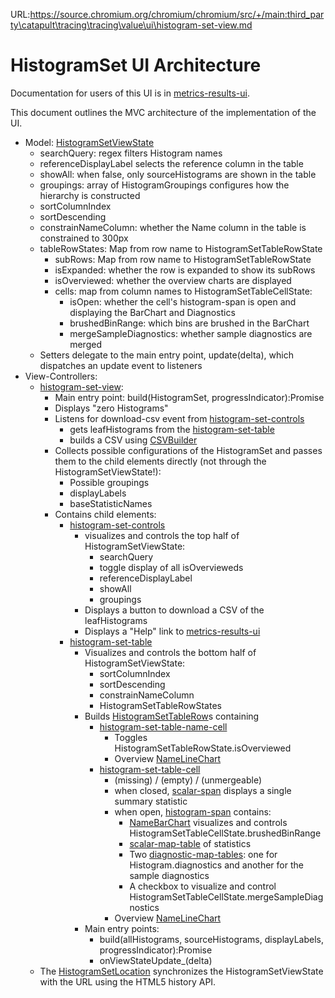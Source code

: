 URL:https://source.chromium.org/chromium/chromium/src/+/main:third_party\catapult\tracing\tracing\value\ui\histogram-set-view.md
<!-- Copyright 2017 The Chromium Authors. All rights reserved.
     Use of this source code is governed by a BSD-style license that can be
     found in the LICENSE file.
-->

# HistogramSet UI Architecture

Documentation for users of this UI is in [metrics-results-ui](/docs/metrics-results-ui.md).

This document outlines the MVC architecture of the implementation of the UI.
 * Model: [HistogramSetViewState](/tracing/tracing/value/ui/histogram_set_view_state.html)
    * searchQuery: regex filters Histogram names
    * referenceDisplayLabel selects the reference column in the table
    * showAll: when false, only sourceHistograms are shown in the table
    * groupings: array of HistogramGroupings configures how the hierarchy is constructed
    * sortColumnIndex
    * sortDescending
    * constrainNameColumn: whether the Name column in the table is constrained to 300px
    * tableRowStates: Map from row name to HistogramSetTableRowState
       * subRows: Map from row name to HistogramSetTableRowState
       * isExpanded: whether the row is expanded to show its subRows
       * isOverviewed: whether the overview charts are displayed
       * cells: map from column names to HistogramSetTableCellState:
          * isOpen: whether the cell's histogram-span is open and displaying the BarChart and Diagnostics
          * brushedBinRange: which bins are brushed in the BarChart
          * mergeSampleDiagnostics: whether sample diagnostics are merged
    * Setters delegate to the main entry point, update(delta), which dispatches an update event to listeners
 * View-Controllers:
    * [histogram-set-view](/tracing/tracing/value/ui/histogram_set_view.html):
       * Main entry point: build(HistogramSet, progressIndicator):Promise
       * Displays "zero Histograms"
       * Listens for download-csv event from [histogram-set-controls](/tracing/tracing/value/ui/histogram_set_controls.html)
          * gets leafHistograms from the [histogram-set-table](/tracing/tracing/value/ui/histogram_set_table.html)
          * builds a CSV using [CSVBuilder](/tracing/tracing/value/csv_builder.html)
       * Collects possible configurations of the HistogramSet and passes them to the child elements directly (not through the HistogramSetViewState!):
          * Possible groupings
          * displayLabels
          * baseStatisticNames
       * Contains child elements:
          * [histogram-set-controls](/tracing/tracing/value/ui/histogram_set_controls.html)
             * visualizes and controls the top half of HistogramSetViewState:
                * searchQuery
                * toggle display of all isOvervieweds
                * referenceDisplayLabel
                * showAll
                * groupings
             * Displays a button to download a CSV of the leafHistograms
             * Displays a "Help" link to [metrics-results-ui](/docs/metrics-results-ui.md)
          * [histogram-set-table](/tracing/tracing/value/ui/histogram_set_table.html)
             * Visualizes and controls the bottom half of HistogramSetViewState:
                * sortColumnIndex
                * sortDescending
                * constrainNameColumn
                * HistogramSetTableRowStates
             * Builds [HistogramSetTableRow](/tracing/tracing/value/ui/histogram_set_table_row.html)s containing
                * [histogram-set-table-name-cell](/tracing/tracing/value/ui/histogram_set_table_name_cell.html)
                   * Toggles HistogramSetTableRowState.isOverviewed
                   * Overview [NameLineChart](/tracing/tracing/ui/base/name_line_chart.html)
                * [histogram-set-table-cell](/tracing/tracing/value/ui/histogram_set_table_cell.html)
                   * (missing) / (empty) / (unmergeable)
                   * when closed, [scalar-span](/tracing/tracing/value/ui/scalar_span.html) displays a single summary statistic
                   * when open, [histogram-span](/tracing/tracing/value/ui/histogram_span.html) contains:
                      * [NameBarChart](/tracing/tracing/ui/base/name_bar_chart.html) visualizes and controls HistogramSetTableCellState.brushedBinRange
                      * [scalar-map-table](/tracing/tracing/value/ui/scalar_map_table.html) of statistics
                      * Two [diagnostic-map-tables](/tracing/tracing/value/ui/diagnostic_map_table.html): one for Histogram.diagnostics and another for the sample diagnostics
                      * A checkbox to visualize and control HistogramSetTableCellState.mergeSampleDiagnostics
                   * Overview [NameLineChart](/tracing/tracing/ui/base/name_line_chart.html)
             * Main entry points:
                * build(allHistograms, sourceHistograms, displayLabels, progressIndicator):Promise
                * onViewStateUpdate_(delta)
    * The [HistogramSetLocation](/tracing/tracing/value/ui/histogram_set_location.html) synchronizes the HistogramSetViewState with the URL using the HTML5 history API.
